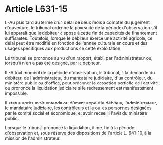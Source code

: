 # Article L631-15

I.-Au plus tard au terme d'un délai de deux mois à compter du jugement d'ouverture, le tribunal ordonne la poursuite de la période d'observation s'il lui apparaît que le débiteur dispose à cette fin de capacités de financement suffisantes. Toutefois, lorsque le débiteur exerce une activité agricole, ce délai peut être modifié en fonction de l'année culturale en cours et des usages spécifiques aux productions de cette exploitation.

Le tribunal se prononce au vu d'un rapport, établi par l'administrateur ou, lorsqu'il n'en a pas été désigné, par le débiteur.

II.-A tout moment de la période d'observation, le tribunal, à la demande du débiteur, de l'administrateur, du mandataire judiciaire, d'un contrôleur, du ministère public ou d'office, peut ordonner la cessation partielle de l'activité ou prononce la liquidation judiciaire si le redressement est manifestement impossible.

Il statue après avoir entendu ou dûment appelé le débiteur, l'administrateur, le mandataire judiciaire, les contrôleurs et la ou les personnes désignées par le comité social et économique, et avoir recueilli l'avis du ministère public.

Lorsque le tribunal prononce la liquidation, il met fin à la période d'observation et, sous réserve des dispositions de l'article L. 641-10, à la mission de l'administrateur.
